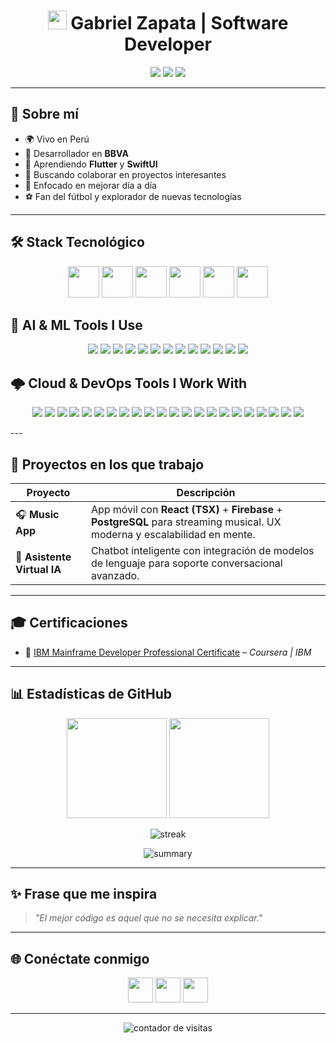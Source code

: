 <!-- Encabezado con animación typing -->
<h1 align="center">
  <img src="https://media.giphy.com/media/hvRJCLFzcasrR4ia7z/giphy.gif" width="30px"/> Gabriel Zapata | Software Developer
</h1>

<!-- Breve bio con badges -->
<p align="center">
  <img src="https://img.shields.io/badge/Ubicación-Perú-green?style=for-the-badge&logo=google-maps"/>
  <img src="https://img.shields.io/badge/Rol-Desarrollador-blue?style=for-the-badge&logo=visual-studio-code"/>
  <img src="https://img.shields.io/badge/Aprendiendo-Flutter%20%26%20SwiftUI-orange?style=for-the-badge&logo=flutter"/>
</p>

---

## 🚀 Sobre mí

- 🌍 Vivo en Perú  
- 💼 Desarrollador en **BBVA**  
- 📱 Aprendiendo **Flutter** y **SwiftUI**  
- 🤝 Buscando colaborar en proyectos interesantes  
- 🎯 Enfocado en mejorar día a día  
- ⚽ Fan del fútbol y explorador de nuevas tecnologías  

---

## 🛠 Stack Tecnológico

<p align="center">
  <img src="https://cdn.jsdelivr.net/gh/devicons/devicon/icons/flutter/flutter-original.svg" width="50" />
  <img src="https://cdn.jsdelivr.net/gh/devicons/devicon/icons/javascript/javascript-original.svg" width="50" />
  <img src="https://cdn.jsdelivr.net/gh/devicons/devicon/icons/python/python-original.svg" width="50" />
  <img src="https://cdn.jsdelivr.net/gh/devicons/devicon/icons/java/java-original.svg" width="50" />
  <img src="https://cdn.jsdelivr.net/gh/devicons/devicon/icons/nodejs/nodejs-original.svg" width="50" />
  <img src="https://cdn.jsdelivr.net/gh/devicons/devicon/icons/postgresql/postgresql-original.svg" width="50" />
</p>

## 🧠 AI & ML Tools I Use

<p align="center">
  <img src="https://img.shields.io/badge/ChatGPT-74aa9c?style=for-the-badge&logo=openai&logoColor=white"/>
  <img src="https://img.shields.io/badge/Claude-D97757?style=for-the-badge&logo=claude&logoColor=white"/>
  <img src="https://custom-icon-badges.demolab.com/badge/comet%20ml-262c3e?style=for-the-badge&logo=logo_comet_ml&logoColor=white"/>
  <img src="https://img.shields.io/badge/dialogflow-FF9800?style=for-the-badge&logo=dialogflow&logoColor=white"/>
  <img src="https://img.shields.io/badge/github%20copilot-000000?style=for-the-badge&logo=githubcopilot&logoColor=white"/>
  <img src="https://img.shields.io/badge/Google%20Gemini-8E75B2?style=for-the-badge&logo=googlegemini&logoColor=white"/>
  <img src="https://img.shields.io/badge/-HuggingFace-FDEE21?style=for-the-badge&logo=HuggingFace&logoColor=black"/>
  <img src="https://img.shields.io/badge/Keras-FF0000?style=for-the-badge&logo=keras&logoColor=white"/>
  <img src="https://img.shields.io/badge/langchain-1C3C3C?style=for-the-badge&logo=langchain&logoColor=white"/>
  <img src="https://img.shields.io/badge/Lightning-792DE4?style=for-the-badge&logo=lightning&logoColor=white"/>
  <img src="https://img.shields.io/badge/Perplexity-1FB8CD?style=for-the-badge&logo=perplexity&logoColor=white"/>
  <img src="https://img.shields.io/badge/PyTorch-EE4C2C?style=for-the-badge&logo=pytorch&logoColor=white"/>
  <img src="https://img.shields.io/badge/TensorFlow-FF6F00?style=for-the-badge&logo=tensorflow&logoColor=white"/>
</p>

## 🌩️ Cloud & DevOps Tools I Work With

<p align="center">
  <img src="https://img.shields.io/badge/Amazon_Web_Services-FF9900?style=for-the-badge&logo=amazonwebservices&logoColor=white"/>
  <img src="https://img.shields.io/badge/Azure_DevOps-0078D7?style=for-the-badge&logo=azure-devops&logoColor=white"/>
  <img src="https://img.shields.io/badge/Azure_Functions-0062AD?style=for-the-badge&logo=azure-functions&logoColor=white"/>
  <img src="https://img.shields.io/badge/Cloudflare-F38020?style=for-the-badge&logo=Cloudflare&logoColor=white"/>
  <img src="https://img.shields.io/badge/Cloudflare%20Pages-F38020?style=for-the-badge&logo=Cloudflare%20Pages&logoColor=white
  <img src="https://img.shields.io/badge/GitHub_Actions-2088FF?style=for-the-badge&logo=github-actions&logoColor=white"/>
  <img src="https://img.shields.io/badge/Google_Cloud-4285F4?style=for-the-badge&logo=google-cloud&logoColor=white"/>
  <img src="https://img.shields.io/badge/Heroku-430098?style=for-the-badge&logo=heroku&logoColor=white"/>
  <img src="https://img.shields.io/badge/Hostinger-673DE6?style=for-the-badge&logo=hostinger&logoColor=white"/>
  <img src="https://img.shields.io/badge/IBM%20Cloud-1261FE?style=for-the-badge&logo=IBM%20Cloud&logoColor=white"/>
  <img src="https://img.shields.io/badge/iCloud-3693F3?style=for-the-badge&logo=iCloud&logoColor=white"/>
  <img src="https://img.shields.io/badge/Jenkins-49728B?style=for-the-badge&logo=jenkins&logoColor=white"/>
  <img src="https://img.shields.io/badge/Kubernetes-3069DE?style=for-the-badge&logo=kubernetes&logoColor=white"/>
  <img src="https://img.shields.io/badge/microsoft%20azure-0089D6?style=for-the-badge&logo=microsoft-azure&logoColor=white"/>
  <img src="https://img.shields.io/badge/Netlify-00C7B7?style=for-the-badge&logo=netlify&logoColor=white"/>
  <img src="https://img.shields.io/badge/Oracle-F80000?style=for-the-badge&logo=oracle&logoColor=black"/>
  <img src="https://img.shields.io/badge/OVH%20Cloud-123F6D?style=for-the-badge&logo=ovh&logoColor=white"/>
  <img src="https://img.shields.io/badge/PythonAnywhere-1D9FD7?style=for-the-badge&logoSize=auto&logo=pythonanywhere&logoColor=white"/>
  <img src="https://img.shields.io/badge/Railway-131415?style=for-the-badge&logo=railway&logoColor=white"/>
  <img src="https://img.shields.io/badge/Render-46E3B7?style=for-the-badge&logo=render&logoColor=white"/>
  <img src="https://img.shields.io/badge/Salesforce-00A1E0?style=for-the-badge&logo=Salesforce&logoColor=white"/>
  <img src="https://img.shields.io/badge/Twilio-F22F46?style=for-the-badge&logo=Twilio&logoColor=white"/>
  <img src="https://img.shields.io/badge/Vercel-000000?style=for-the-badge&logo=vercel&logoColor=white"/>
</p>
---

## 🚧 Proyectos en los que trabajo

| Proyecto | Descripción |
|---------|-------------|
| 🎧 **Music App** | App móvil con **React (TSX)** + **Firebase** + **PostgreSQL** para streaming musical. UX moderna y escalabilidad en mente. |
| 🤖 **Asistente Virtual IA** | Chatbot inteligente con integración de modelos de lenguaje para soporte conversacional avanzado. |

---

## 🎓 Certificaciones

- 🧠 [IBM Mainframe Developer Professional Certificate](https://www.coursera.org/account/accomplishments/specialization/certificate/ER0D3LXLFV5A) – *Coursera | IBM*

---

## 📊 Estadísticas de GitHub

<p align="center">
  <img height="160em" src="https://github-readme-stats.vercel.app/api?username=angeldevmobile&show_icons=true&theme=tokyonight" />
  <img height="160em" src="https://github-readme-stats.vercel.app/api/top-langs/?username=angeldevmobile&layout=compact&theme=tokyonight"/>
</p>

<p align="center">
  <img src="https://github-readme-streak-stats.herokuapp.com/?user=angeldevmobile&theme=tokyonight&hide_border=true" alt="streak"/>
</p>

<p align="center">
  <img src="https://github-profile-summary-cards.vercel.app/api/cards/profile-details?username=angeldevmobile&theme=tokyonight" alt="summary"/>
</p>

---

## ✨ Frase que me inspira

> *"El mejor código es aquel que no se necesita explicar."*

---

## 🌐 Conéctate conmigo

<p align="center">
  <a href="https://linkedin.com/in/gabriel-zapata-239501287/"><img src="https://skillicons.dev/icons?i=linkedin" width="40"/></a>
  <a href="mailto:zapata.axuariogabriel@gmail.com"><img src="https://skillicons.dev/icons?i=gmail" width="40"/></a>
  <a href="https://angel-dev-portfolio.netlify.app/"><img src="https://skillicons.dev/icons?i=vercel" width="40"/></a>
</p>

---

<p align="center">
  <img src="https://komarev.com/ghpvc/?username=angeldevmobile&label=Visitas%20al%20perfil&color=blue&style=flat" alt="contador de visitas"/>
</p>

